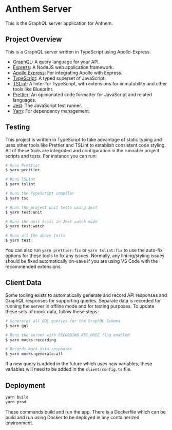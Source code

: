 # Anthem Server

This is the GraphQL server application for Anthem.

## Project Overview

This is a GraphQL server written in TypeScript using Apollo-Express.

- [GraphQL](https://graphql.org/): A query language for your API.
- [Express](https://expressjs.com/): A NodeJS web application framework.
- [Apollo Express](https://www.apollographql.com/docs/apollo-server/v1/servers/express/): For integrating Apollo with Express.
- [TypeScript](https://www.typescriptlang.org/): A typed superset of JavaScript.
- [TSLint](https://palantir.github.io/tslint/): A linter for TypeScript, with extensions for immutability and other tools like Blueprint.
- [Prettier](https://prettier.io/): An opinionated code formatter for JavaScript and related languages.
- [Jest](https://jestjs.io/): The JavaScript test runner.
- [Yarn](https://yarnpkg.com/en/): For dependency management.

## Testing

This project is written in TypeScript to take advantage of static typing and uses other tools like Prettier and TSLint to establish consistent code styling. All of these tools are integrated and configuration in the runnable project scripts and tests. For instance you can run:

```sh
# Runs Prettier
$ yarn prettier

# Runs TSLint
$ yarn tslint

# Runs the TypeScript compiler
$ yarn tsc

# Runs the project unit tests using Jest
$ yarn test:unit

# Runs the unit tests in Jest watch mode
$ yarn test:watch

# Runs all the above tests
$ yarn test
```

You can also run `yarn prettier:fix` or `yarn tslint:fix` to use the auto-fix options for these tools to fix any issues. Normally, any linting/styling issues should be fixed automatically on-save if you are using VS Code with the recommended extensions.

## Client Data

Some tooling exists to automatically generate and record API responses and GraphQL responses for supporting queries. Separate data is recorded for running the server in offline mode and for testing purposes. To update these sets of mock data, follow these steps:

```sh
# Generates all GQL queries for the GraphQL Schema
$ yarn gql

# Runs the server with RECORDING_API_MODE flag enabled
$ yarn mocks:recording

# Records mock data responses
$ yarn mocks:generate:all
```

If a new query is added in the future which uses new variables, these variables will need to be added in the `client/config.ts` file.

## Deployment

```sh
yarn build
yarn prod
```

These commands build and run the app. There is a Dockerfile which can be build and run using Docker to be deployed in any containerized environment.
